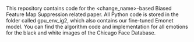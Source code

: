 This repository contains code for the <change_name>-based Biased Feature Map Suppression related paper. All Python code is stored in the folder called gpu_env_ig2, which also contains our fine-tuned Emonet model. You can find the algorithm code and implementation for all emotions for the black and white images of the Chicago Face Database. 
